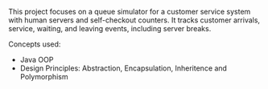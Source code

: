 This project focuses on a queue simulator for a customer service system with human servers and self-checkout counters. It tracks customer arrivals, service, waiting, and leaving events, including server breaks. 

Concepts used:
- Java OOP
- Design Principles: Abstraction, Encapsulation, Inheritence and Polymorphism
